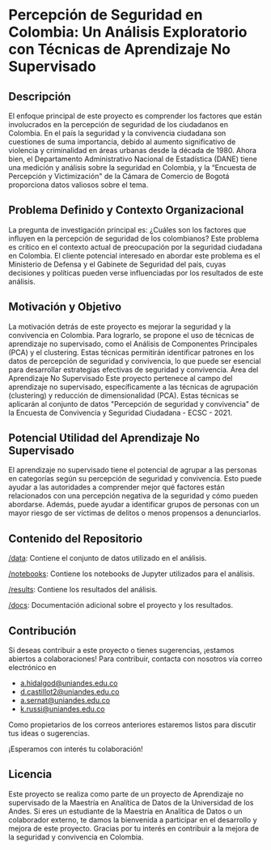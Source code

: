 # Percepción de Seguridad en Colombia: Un Análisis Exploratorio con Técnicas de Aprendizaje No Supervisado
## Descripción
El enfoque principal de este proyecto es comprender los factores que están involucrados en la percepción de seguridad de los ciudadanos en Colombia. En el país la seguridad y la convivencia ciudadana son cuestiones de suma importancia, debido al aumento significativo de violencia y criminalidad en áreas urbanas desde la década de 1980. Ahora bien, el Departamento Administrativo Nacional de Estadística (DANE) tiene una medición y análisis sobre la seguridad en Colombia, y la “Encuesta de Percepción y Victimización" de la Cámara de Comercio de Bogotá proporciona datos valiosos sobre el tema.
## Problema Definido y Contexto Organizacional
La pregunta de investigación principal es: ¿Cuáles son los factores que influyen en la percepción de seguridad de los colombianos? Este problema es crítico en el contexto actual de preocupación por la seguridad ciudadana en Colombia. El cliente potencial interesado en abordar este problema es el Ministerio de Defensa y el Gabinete de Seguridad del país, cuyas decisiones y políticas pueden verse influenciadas por los resultados de este análisis.
## Motivación y Objetivo
La motivación detrás de este proyecto es mejorar la seguridad y la convivencia en Colombia. Para lograrlo, se propone el uso de técnicas de aprendizaje no supervisado, como el Análisis de Componentes Principales (PCA) y el clustering. Estas técnicas permitirán identificar patrones en los datos de percepción de seguridad y convivencia, lo que puede ser esencial para desarrollar estrategias efectivas de seguridad y convivencia.
Área del Aprendizaje No Supervisado
Este proyecto pertenece al campo del aprendizaje no supervisado, específicamente a las técnicas de agrupación (clustering) y reducción de dimensionalidad (PCA). Estas técnicas se aplicarán al conjunto de datos "Percepción de seguridad y convivencia" de la Encuesta de Convivencia y Seguridad Ciudadana - ECSC - 2021.
## Potencial Utilidad del Aprendizaje No Supervisado
El aprendizaje no supervisado tiene el potencial de agrupar a las personas en categorías según su percepción de seguridad y convivencia. Esto puede ayudar a las autoridades a comprender mejor qué factores están relacionados con una percepción negativa de la seguridad y cómo pueden abordarse. Además, puede ayudar a identificar grupos de personas con un mayor riesgo de ser víctimas de delitos o menos propensos a denunciarlos.


## Contenido del Repositorio

[/data](https://github.com/angieloh/miad_ans_grupo4_2023/tree/main/data): Contiene el conjunto de datos utilizado en el análisis.

[/notebooks](https://github.com/angieloh/miad_ans_grupo4_2023/tree/main/notebooks): Contiene los notebooks de Jupyter utilizados para el análisis.

[/results](https://github.com/angieloh/miad_ans_grupo4_2023/tree/main/results): Contiene los resultados del análisis.

[/docs](https://github.com/angieloh/miad_ans_grupo4_2023/tree/main/docs): Documentación adicional sobre el proyecto y los resultados.

## Contribución
Si deseas contribuir a este proyecto o tienes sugerencias, ¡estamos abiertos a colaboraciones! Para contribuir, contacta con nosotros vía correo electrónico en

* a.hidalgod@uniandes.edu.co
* d.castillot2@uniandes.edu.co
* a.sernat@uniandes.edu.co
* k.russi@uniandes.edu.co
  
Como propietarios de los correos anteriores estaremos listos para discutir tus ideas o sugerencias.

¡Esperamos con interés tu colaboración!


## Licencia
Este proyecto se realiza como parte de un proyecto de Aprendizaje no supervisado de la Maestría en Analítica de Datos de la Universidad de los Andes. Si eres un estudiante de la Maestría en Analítica de Datos o un colaborador externo, te damos la bienvenida a participar en el desarrollo y mejora de este proyecto. Gracias por tu interés en contribuir a la mejora de la seguridad y convivencia en Colombia.


